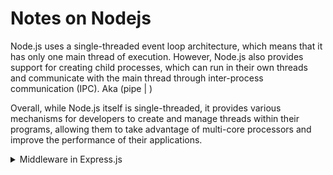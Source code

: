 # Notes on Nodejs

Node.js uses a single-threaded event loop architecture, which means that it has only one main thread of execution. However, Node.js also provides support for creating child processes, which can run in their own threads and communicate with the main thread through inter-process communication (IPC). Aka (pipe | )

Overall, while Node.js itself is single-threaded, it provides various mechanisms for developers to create and manage threads within their programs, allowing them to take advantage of multi-core processors and improve the performance of their applications.





<details>
<summary>Middleware in Express.js</summary> 

refers to a function that processes a request in a series of steps before it reaches the final endpoint. It is an important concept in Express.js as it allows developers to add additional functionality to an API, such as authentication, authorization, and data validation.

In Express.js, middleware is defined using the app.use() method, which takes a function as an argument and executes it for each incoming request. This function can modify the request and response objects, execute additional functions, and return the response to the client.

Examples of common middleware functions in Express.js include:

- Body Parser: This middleware parses the request body and makes it available in the req.body object.

- Error Handling: This middleware is used to catch and handle any errors that occur during the processing of a request.

- Logging: This middleware logs each incoming request and its details, such as the method, URI, and response time.

- Session Management: This middleware is used to manage user sessions and store user data on the server.

- Authentication: This middleware is used to validate a user's credentials and grant or deny access to certain resources.

- Authorization: This middleware is used to check if a user is authorized to access a specific resource or perform a specific action.

Middleware functions can be stacked and executed in a specific order, allowing developers to build complex APIs with multiple layers of functionality.

In conclusion, middleware is an essential component of Express.js, allowing developers to add additional functionality and control to their APIs. By using middleware, developers can write modular, maintainable, and scalable APIs.
</details>

